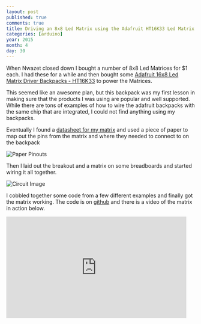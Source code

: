 ```yaml
---
layout: post
published: true
comments: true
title: Driving an 8x8 Led Matrix using the Adafruit HT16K33 Led Matrix Driver backpack with Arduino
categories: [arduino]
year: 2015
month: 4
day: 30
---
```


When Nwazet closed down I bought a number of 8x8 Led Matrices for $1 each. I had these for a while and then bought some [Adafruit 16x8 Led Matrix Driver Backpacks - HT16K33](http://www.adafruit.com/products/1427) to power the Matrices.

This seemed like an awesome plan, but this backpack was my first lesson in making sure that the products I was using are popular and well supported.  While there are tons of examples of how to wire the adafruit backpacks with the same chip that are integrated, I could not find anything using my backpacks.

Eventually I found a [datasheet for my matrix](https://labviewhacker.com/doku.php?id=learn:hardware:components:led_matrix:nfm-12883as-11) and used a piece of paper to map out the pins from the matrix and where they needed to connect to on the backpack

<img alt="Paper Pinouts" src="http://garthvh.com/assets/img/arduino/HT16K33_pinouts.jpg" class="img-responsive img-rounded" />

Then I laid out the breakout and a matrix on some breadboards and started wiring it all together.

<img alt="Circuit Image" src="http://garthvh.com/assets/img/arduino/HT16K33_1.jpg" class="img-responsive img-rounded" />

I cobbled together some code from a few different examples and finally got the matrix working. The code is on [github](https://github.com/garthvh/Arduino/blob/master/LED%20Matrix/8x8Examples.ino) and there is a video of the matrix in action below.

<div class="block-center">
  <iframe width="480" height="270" src="https://www.youtube.com/embed/Soj2ZwMjHMg" frameborder="0" allowfullscreen></iframe>
</div>
